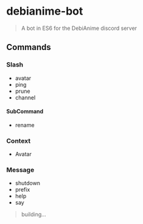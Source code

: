 # debianime-bot

> A bot in ES6 for the DebiAnime discord server

## Commands

### Slash

* avatar
* ping
* prune
* channel

#### SubCommand
* rename

### Context

* Avatar

### Message

* shutdown
* prefix
* help
* say

> building...